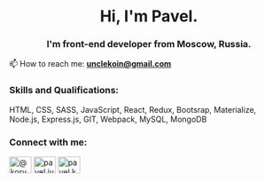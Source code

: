 <h1 align="center">Hi, I'm Pavel.</h1>
<h3 align="center">I'm front-end developer from Moscow, Russia.</h3>

📫 How to reach me:  **unclekoin@gmail.com**

### Skills and Qualifications:
HTML, CSS, SASS, JavaScript, React, Redux, Bootsrap, Materialize, Node.js, Express.js, GIT, Webpack, MySQL, MongoDB

### Connect with me:
<p align="left">
<a href="https://twitter.com/@koryakin_pavel" target="blank"><img align="center" src="https://raw.githubusercontent.com/rahuldkjain/github-profile-readme-generator/master/src/images/icons/Social/twitter.svg" alt="@koryakin_pavel" height="30" width="40" /></a>
<a href="https://fb.com/pavel.ivan.koryakin" target="blank"><img align="center" src="https://raw.githubusercontent.com/rahuldkjain/github-profile-readme-generator/master/src/images/icons/Social/facebook.svg" alt="pavel.ivan.koryakin" height="30" width="40" /></a>
<a href="https://instagram.com/pavel.koryakin" target="blank"><img align="center" src="https://raw.githubusercontent.com/rahuldkjain/github-profile-readme-generator/master/src/images/icons/Social/instagram.svg" alt="pavel.koryakin" height="30" width="40" /></a>
</p>


